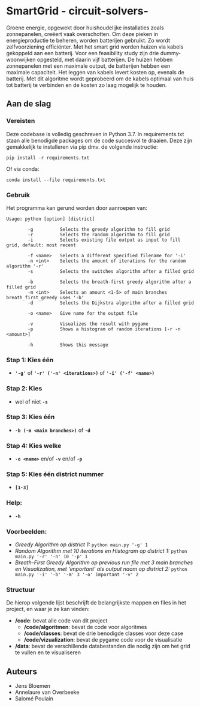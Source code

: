 # SmartGrid - circuit-solvers-

Groene energie, opgewekt door huishoudelijke installaties zoals zonnepanelen, creëert vaak overschotten. Om deze pieken in energieproductie te beheren, worden batterijen gebruikt. Zo wordt zelfvoorziening efficiënter. Met het smart grid worden huizen via kabels gekoppeld aan een batterij. Voor een feasibility study zijn drie dummy-woonwijken opgesteld, met daarin vijf batterijen. De huizen hebben zonnepanelen met een maximale output, de batterijen hebben een maximale capaciteit. Het leggen van kabels levert kosten op, evenals de batterij. Met dit algoritme wordt geprobeerd om de kabels optimaal van huis tot batterij te verbinden en de kosten zo laag mogelijk te houden.

## Aan de slag

### Vereisten

Deze codebase is volledig geschreven in Python 3.7. In requirements.txt staan alle benodigde packages om de code succesvol te draaien. Deze zijn gemakkelijk te installeren via pip dmv. de volgende instructie:

```
pip install -r requirements.txt
```

Of via conda:

```
conda install --file requirements.txt
```

### Gebruik

Het programma kan gerund worden door aanroepen van:

```
Usage: python [option] [district]

        -g          Selects the greedy algorithm to fill grid
        -r          Selects the random algorithm to fill grid
        -i          Selects existing file output as input to fill grid, default: most recent

        -f <name>   Selects a different specified filename for '-i'
        -n <int>    Selects the amount of iterations for the random algorithm '-r'
        -s          Selects the switches algorithm after a filled grid

        -b          Selects the breath-first greedy algorithm after a filled grid
        -m <int>    Selects an amount <1-5> of main branches breath_first_greedy uses '-b'
        -d          Selects the Dijkstra algorithm after a filled grid

        -o <name>   Give name for the output file 
        
        -v          Visualizes the result with pygame
        -p          Shows a histogram of random iterations [-r -n <amount>]

        -h          Shows this message
```

### **Stap 1:** Kies één
- **`'-g'`** of **`'-r' ('-n' <iterations>)`** of **`'-i' ('-f' <name>)`**

### **Stap 2:** Kies
- wel of niet **`-s`** 

### **Stap 3:** Kies één
- **`-b (-m <main branches>)`** of **`-d`**

### **Stap 4:** Kies welke
- **`-o <name>`** en/of **`-v`** en/of **`-p`**

### **Stap 5:** Kies één district nummer
- **`[1-3]`**

### **Help:**
- **`-h`**

### **Voorbeelden:**
- *Greedy Algorithm op district 1:* `python main.py '-g' 1`
- *Random Algorithm met 10 iterations en Histogram op district 1:* `python main.py '-r' '-n' 10 '-p' 1`
- *Breath-First Greedy Algorithm op previous run file met 3 main branches en Visualization, met 'important' als output naam op district 2:* `python main.py '-i' '-b' '-m' 3 '-o' important '-v' 2`



### Structuur

De hierop volgende lijst beschrijft de belangrijkste mappen en files in het project, en waar je ze kan vinden:

- **/code**: bevat alle code van dit project
  - **/code/algoritmen**: bevat de code voor algoritmes
  - **/code/classes**: bevat de drie benodigde classes voor deze case
  - **/code/vizualization**: bevat de pygame code voor de visualisatie
- **/data**: bevat de verschillende databestanden die nodig zijn om het grid te vullen en te visualiseren

## Auteurs
- Jens Bloemen
- Annelaure van Overbeeke
- Salomé Poulain